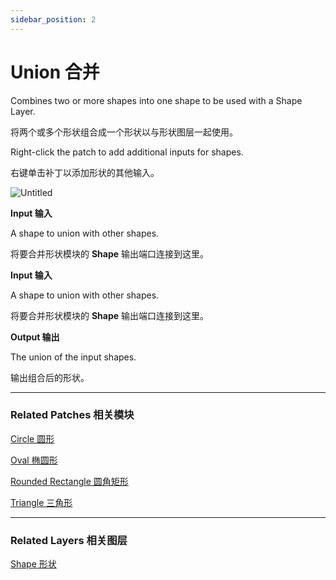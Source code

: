 ```yaml
---
sidebar_position: 2
---
```


# Union 合并

Combines two or more shapes into one shape to be used with a Shape Layer.

将两个或多个形状组合成一个形状以与形状图层一起使用。

Right-click the patch to add additional inputs for shapes.

右键单击补丁以添加形状的其他输入。

![Untitled](https://s3.us-west-2.amazonaws.com/secure.notion-static.com/796b6969-67b4-48a6-a741-24da004fef59/Untitled.png?X-Amz-Algorithm=AWS4-HMAC-SHA256&X-Amz-Content-Sha256=UNSIGNED-PAYLOAD&X-Amz-Credential=AKIAT73L2G45EIPT3X45%2F20220602%2Fus-west-2%2Fs3%2Faws4_request&X-Amz-Date=20220602T175950Z&X-Amz-Expires=86400&X-Amz-Signature=a84399f98aeedac99ed580a37d7b615c0f27a73d42b9d2818b0abdc1e78cb736&X-Amz-SignedHeaders=host&response-content-disposition=filename%20%3D%22Untitled.png%22&x-id=GetObject)

**Input 输入**

A shape to union with other shapes.

将要合并形状模块的 **Shape** 输出端口连接到这里。

**Input 输入**

A shape to union with other shapes.

将要合并形状模块的 **Shape** 输出端口连接到这里。

**Output 输出**

The union of the input shapes.

输出组合后的形状。

------

### Related Patches 相关模块

[Circle 圆形](https://www.notion.so/Circle-aa0ece9d86a14149a015fd0fc12db088)

[Oval 椭圆形](https://www.notion.so/Oval-a93bcffdb9d94ba1a4dbd968ba185a87)

[Rounded Rectangle 圆角矩形](https://www.notion.so/Rounded-Rectangle-682f601349ac4e8985eb9b70c98792ca)

[Triangle 三角形](https://www.notion.so/Triangle-de2307b4545640358caaee069a8ca536)

------

### Related Layers 相关图层

[Shape 形状](https://www.notion.so/Shape-6381402c7a90468d97365c58ab562ea1)
